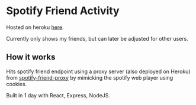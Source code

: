 # Spotify Friend Activity

Hosted on heroku [here](https://spotify-friend-activity.herokuapp.com/). 

Currently only shows my friends, but can later be adjusted for other users.

## How it works

Hits spotify friend endpoint using a proxy server (also deployed on Heroku) from [spotify-friend-proxy](https://github.com/JChouCode/spotify-friend-proxy) by mimicking the spotify web player using cookies. 

Built in 1 day with React, Express, NodeJS.



